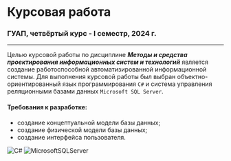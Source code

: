 # Курсовая работа
### ГУАП, четвёртый курс - I семестр, 2024 г.
________________________________________________________________________________________________________________________________________________________________

Целью курсовой работы по дисциплине ***Методы и средства проектирования информационных систем и технологий*** является создание работоспособной автоматизированной информационной системы.
Для выполнения курсовой работы был выбран объектно-ориентированный язык программирования `C#` и система управления реляционными базами данных `Microsoft SQL Server`.
#### Требования к разработке:
- создание концептуальной модели базы данных;
- создание физической модели базы данных;
- создание интерфейса пользователя.

![C#](https://img.shields.io/badge/c%23-%23239120.svg?style=for-the-badge&logo=csharp&logoColor=white) ![MicrosoftSQLServer](https://img.shields.io/badge/Microsoft%20SQL%20Server-CC2927?style=for-the-badge&logo=microsoft%20sql%20server&logoColor=white)
